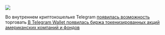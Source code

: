 <!--2025-10-27 14:29:34-->
<div class="yb">
  <div class="rss habr"><img src="https://habrastorage.org/getpro/habr/upload_files/93b/f1e/a8a/93bf1ea8a3675c798d6e726ef1be512f.jpg" /><p>Во внутреннем криптокошельке Telegram <a href="https://t.me/cryptowallet_news_en/581" rel="noopener noreferrer nofollow">появилась возможность</a> торговать <abbr class="habraabbr" title="Токенизированные акции — блокчейн-токены, обеспеченные реальными акциями 1:1." data-title="&lt;p&gt;Токенизированные акции — блокчейн-токены, обеспеченные реальными акциями... <p class="titl"><a href="https://habr.com/ru/news/960596/?utm_source=habrahabr&utm_medium=rss&utm_campaign=960596">В Telegram Wallet появилась биржа токенизированных акций американских компаний и фондов</a></p></div>
</div>
